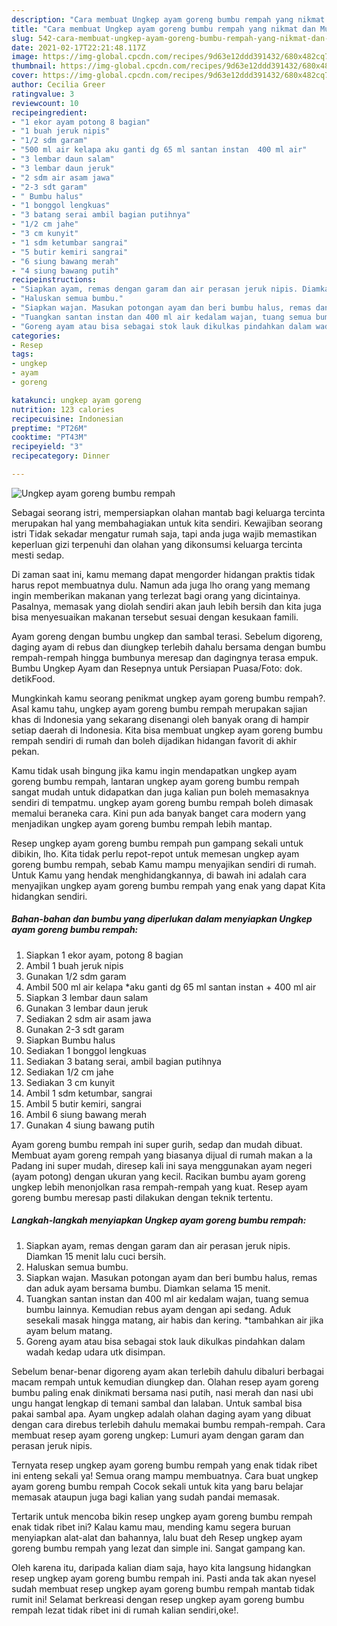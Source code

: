 ```yaml
---
description: "Cara membuat Ungkep ayam goreng bumbu rempah yang nikmat dan Mudah Dibuat"
title: "Cara membuat Ungkep ayam goreng bumbu rempah yang nikmat dan Mudah Dibuat"
slug: 542-cara-membuat-ungkep-ayam-goreng-bumbu-rempah-yang-nikmat-dan-mudah-dibuat
date: 2021-02-17T22:21:48.117Z
image: https://img-global.cpcdn.com/recipes/9d63e12ddd391432/680x482cq70/ungkep-ayam-goreng-bumbu-rempah-foto-resep-utama.jpg
thumbnail: https://img-global.cpcdn.com/recipes/9d63e12ddd391432/680x482cq70/ungkep-ayam-goreng-bumbu-rempah-foto-resep-utama.jpg
cover: https://img-global.cpcdn.com/recipes/9d63e12ddd391432/680x482cq70/ungkep-ayam-goreng-bumbu-rempah-foto-resep-utama.jpg
author: Cecilia Greer
ratingvalue: 3
reviewcount: 10
recipeingredient:
- "1 ekor ayam potong 8 bagian"
- "1 buah jeruk nipis"
- "1/2 sdm garam"
- "500 ml air kelapa aku ganti dg 65 ml santan instan  400 ml air"
- "3 lembar daun salam"
- "3 lembar daun jeruk"
- "2 sdm air asam jawa"
- "2-3 sdt garam"
- " Bumbu halus"
- "1 bonggol lengkuas"
- "3 batang serai ambil bagian putihnya"
- "1/2 cm jahe"
- "3 cm kunyit"
- "1 sdm ketumbar sangrai"
- "5 butir kemiri sangrai"
- "6 siung bawang merah"
- "4 siung bawang putih"
recipeinstructions:
- "Siapkan ayam, remas dengan garam dan air perasan jeruk nipis. Diamkan 15 menit lalu cuci bersih."
- "Haluskan semua bumbu."
- "Siapkan wajan. Masukan potongan ayam dan beri bumbu halus, remas dan aduk ayam bersama bumbu. Diamkan selama 15 menit."
- "Tuangkan santan instan dan 400 ml air kedalam wajan, tuang semua bumbu lainnya. Kemudian rebus ayam dengan api sedang. Aduk sesekali masak hingga matang, air habis dan kering. *tambahkan air jika ayam belum matang."
- "Goreng ayam atau bisa sebagai stok lauk dikulkas pindahkan dalam wadah kedap udara utk disimpan."
categories:
- Resep
tags:
- ungkep
- ayam
- goreng

katakunci: ungkep ayam goreng 
nutrition: 123 calories
recipecuisine: Indonesian
preptime: "PT26M"
cooktime: "PT43M"
recipeyield: "3"
recipecategory: Dinner

---
```



![Ungkep ayam goreng bumbu rempah](https://img-global.cpcdn.com/recipes/9d63e12ddd391432/680x482cq70/ungkep-ayam-goreng-bumbu-rempah-foto-resep-utama.jpg)

Sebagai seorang istri, mempersiapkan olahan mantab bagi keluarga tercinta merupakan hal yang membahagiakan untuk kita sendiri. Kewajiban seorang istri Tidak sekadar mengatur rumah saja, tapi anda juga wajib memastikan keperluan gizi terpenuhi dan olahan yang dikonsumsi keluarga tercinta mesti sedap.

Di zaman  saat ini, kamu memang dapat mengorder hidangan praktis tidak harus repot membuatnya dulu. Namun ada juga lho orang yang memang ingin memberikan makanan yang terlezat bagi orang yang dicintainya. Pasalnya, memasak yang diolah sendiri akan jauh lebih bersih dan kita juga bisa menyesuaikan makanan tersebut sesuai dengan kesukaan famili. 

Ayam goreng dengan bumbu ungkep dan sambal terasi. Sebelum digoreng, daging ayam di rebus dan diungkep terlebih dahalu bersama dengan bumbu rempah-rempah hingga bumbunya meresap dan dagingnya terasa empuk. Bumbu Ungkep Ayam dan Resepnya untuk Persiapan Puasa/Foto: dok. detikFood.

Mungkinkah kamu seorang penikmat ungkep ayam goreng bumbu rempah?. Asal kamu tahu, ungkep ayam goreng bumbu rempah merupakan sajian khas di Indonesia yang sekarang disenangi oleh banyak orang di hampir setiap daerah di Indonesia. Kita bisa membuat ungkep ayam goreng bumbu rempah sendiri di rumah dan boleh dijadikan hidangan favorit di akhir pekan.

Kamu tidak usah bingung jika kamu ingin mendapatkan ungkep ayam goreng bumbu rempah, lantaran ungkep ayam goreng bumbu rempah sangat mudah untuk didapatkan dan juga kalian pun boleh memasaknya sendiri di tempatmu. ungkep ayam goreng bumbu rempah boleh dimasak memalui beraneka cara. Kini pun ada banyak banget cara modern yang menjadikan ungkep ayam goreng bumbu rempah lebih mantap.

Resep ungkep ayam goreng bumbu rempah pun gampang sekali untuk dibikin, lho. Kita tidak perlu repot-repot untuk memesan ungkep ayam goreng bumbu rempah, sebab Kamu mampu menyajikan sendiri di rumah. Untuk Kamu yang hendak menghidangkannya, di bawah ini adalah cara menyajikan ungkep ayam goreng bumbu rempah yang enak yang dapat Kita hidangkan sendiri.

<!--inarticleads1-->

##### Bahan-bahan dan bumbu yang diperlukan dalam menyiapkan Ungkep ayam goreng bumbu rempah:

1. Siapkan 1 ekor ayam, potong 8 bagian
1. Ambil 1 buah jeruk nipis
1. Gunakan 1/2 sdm garam
1. Ambil 500 ml air kelapa *aku ganti dg 65 ml santan instan + 400 ml air
1. Siapkan 3 lembar daun salam
1. Gunakan 3 lembar daun jeruk
1. Sediakan 2 sdm air asam jawa
1. Gunakan 2-3 sdt garam
1. Siapkan  Bumbu halus
1. Sediakan 1 bonggol lengkuas
1. Sediakan 3 batang serai, ambil bagian putihnya
1. Sediakan 1/2 cm jahe
1. Sediakan 3 cm kunyit
1. Ambil 1 sdm ketumbar, sangrai
1. Ambil 5 butir kemiri, sangrai
1. Ambil 6 siung bawang merah
1. Gunakan 4 siung bawang putih


Ayam goreng bumbu rempah ini super gurih, sedap dan mudah dibuat. Membuat ayam goreng rempah yang biasanya dijual di rumah makan a la Padang ini super mudah, diresep kali ini saya menggunakan ayam negeri (ayam potong) dengan ukuran yang kecil. Racikan bumbu ayam goreng ungkep lebih menonjolkan rasa rempah-rempah yang kuat. Resep ayam goreng bumbu meresap pasti dilakukan dengan teknik tertentu. 

<!--inarticleads2-->

##### Langkah-langkah menyiapkan Ungkep ayam goreng bumbu rempah:

1. Siapkan ayam, remas dengan garam dan air perasan jeruk nipis. Diamkan 15 menit lalu cuci bersih.
1. Haluskan semua bumbu.
1. Siapkan wajan. Masukan potongan ayam dan beri bumbu halus, remas dan aduk ayam bersama bumbu. Diamkan selama 15 menit.
1. Tuangkan santan instan dan 400 ml air kedalam wajan, tuang semua bumbu lainnya. Kemudian rebus ayam dengan api sedang. Aduk sesekali masak hingga matang, air habis dan kering. *tambahkan air jika ayam belum matang.
1. Goreng ayam atau bisa sebagai stok lauk dikulkas pindahkan dalam wadah kedap udara utk disimpan.


Sebelum benar-benar digoreng ayam akan terlebih dahulu dibaluri berbagai macam rempah untuk kemudian diungkep dan. Olahan resep ayam goreng bumbu paling enak dinikmati bersama nasi putih, nasi merah dan nasi ubi ungu hangat lengkap di temani sambal dan lalaban. Untuk sambal bisa pakai sambal apa. Ayam ungkep adalah olahan daging ayam yang dibuat dengan cara direbus terlebih dahulu memakai bumbu rempah-rempah. Cara membuat resep ayam goreng ungkep: Lumuri ayam dengan garam dan perasan jeruk nipis. 

Ternyata resep ungkep ayam goreng bumbu rempah yang enak tidak ribet ini enteng sekali ya! Semua orang mampu membuatnya. Cara buat ungkep ayam goreng bumbu rempah Cocok sekali untuk kita yang baru belajar memasak ataupun juga bagi kalian yang sudah pandai memasak.

Tertarik untuk mencoba bikin resep ungkep ayam goreng bumbu rempah enak tidak ribet ini? Kalau kamu mau, mending kamu segera buruan menyiapkan alat-alat dan bahannya, lalu buat deh Resep ungkep ayam goreng bumbu rempah yang lezat dan simple ini. Sangat gampang kan. 

Oleh karena itu, daripada kalian diam saja, hayo kita langsung hidangkan resep ungkep ayam goreng bumbu rempah ini. Pasti anda tak akan nyesel sudah membuat resep ungkep ayam goreng bumbu rempah mantab tidak rumit ini! Selamat berkreasi dengan resep ungkep ayam goreng bumbu rempah lezat tidak ribet ini di rumah kalian sendiri,oke!.

